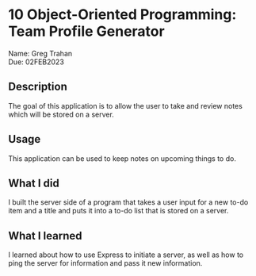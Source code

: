 # 10 Object-Oriented Programming: Team Profile Generator

Name: Greg Trahan  
Due: 02FEB2023

## Description

The goal of this application is to allow the user to take and review notes which will be stored on a server.

## Usage

This application can be used to keep notes on upcoming things to do.

## What I did

I built the server side of a program that takes a user input for a new to-do item and a title and puts it into a to-do list that is stored on a server.

## What I learned

I learned about how to use Express to initiate a server, as well as how to ping the server for information and pass it new information.
